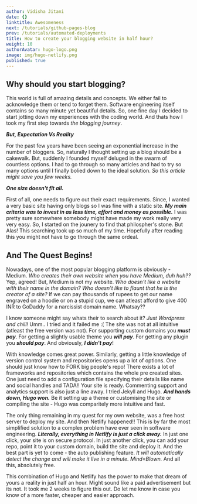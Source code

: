 ```yaml
---
author: Vidisha Jitani
date: {}
linktitle: Awesomeness
next: /tutorials/github-pages-blog
prev: /tutorials/automated-deployments
title: How to create your blogging website in half hour?
weight: 10
authorAvatar: hugo-logo.png
image: img/hugo-netlify.png
published: true
---
```

## Why should you start blogging?

This world is full of amazing details and concepts. We either fail to acknowledge them or tend to forget them. Software engineering itself contains so many minute yet beautiful details. So, one fine day I decided to start jotting down my experiences with the coding world. And thats how I took my first step towards _the blogging journey_. 

_**But, Expectation Vs Reality**_

For the past few years have been seeing an exponential increase in the number of bloggers. So, naturally I thought setting up a blog should be a cakewalk. But, suddenly I founded myself deluged in the swarm of countless options. I had to go through so many articles and had to try so many options until I finally bolied down to the ideal solution. _So this article might save you few weeks._

**_One size doesn't fit all._**

First of all, one needs to figure out their exact requirements. Since, I wanted a very basic site having only blogs so I was fine with a static site. **_My main criteria was to invest in as less time, effort and money as possible._** I was pretty sure somewhere somebody might have made my work really very very easy. So, I started on the jounery to find that philospher's stone. But Alas! This searching took up so much of my time. Hopefully after reading this you might not have to go through the same ordeal.  

## And The Quest Begins!

Nowadays, one of the most popular blogging platform is obviously - Medium. _Who creates their own website when you have Medium, duh huh??_ Yep, agreed! But, Medium is not my website. _Who doesn't like a website with their name in the domain?_ _Who doesn't like to flaunt that he is the creator of a site?_ If we can pay thousands of rupees to get our name engraved on a hoodie or on a stupid cup, we can atleast afford to give 400 INR to GoDaddy for a narcissist domain name. Whatsay??  


I know someone might say whats their to search about it? _Just Wordpress and chill!_ Umm.. I tried and it failed me :( The site was not at all intuitive (atleast the free version was not). For supporting custom domains you **_must pay_**. For getting a slightly usable theme you _**will pay**_. For getting any plugin you **_should pay_**. And obviously, **_I didn't pay_**!


With knowledge comes great power. Similarly, getting a little knowledge of version control system and repositories opens up a lot of options. One should just know how to FORK big people's repo! There exists a lot of frameworks and repositories which contains the whole pre created sites. One just need to add a configuration file specifying their details like name and social handles and TADA!! Your site is ready. Commenting support and analytics support is also just a line away. I tried Jekyll and Hugo. **_And hands down, Hugo won._** Be it setting up a theme or customising the site or compiling the site - Hugo was comparitely more intuitive and fast. 


The only thing remaining in my quest for my own website, was a free host server to deploy my site. And then Netlify happened!! This is by far the most simplified solution to a complex problem have ever seen in software engineering. **_Literally, everything in Netlify is just a click away._** In just one click, your site is on secure protocol. In just another click, you can add your repo, point it to your custom domain, build the site and deploy it. And the best part is yet to come - the auto publishing feature. _It will automatically detect the change and will make it live in a minute. Mind=Blown._ And all this, absolutely free.

This combination of Hugo and Netlify has the power to make that dream of yours a reality in just half an hour. Might sound like a paid advertisement but its not. It took me 2 weeks to figure this out. Do let me know in case you know of a more faster, cheaper and easier approach.
